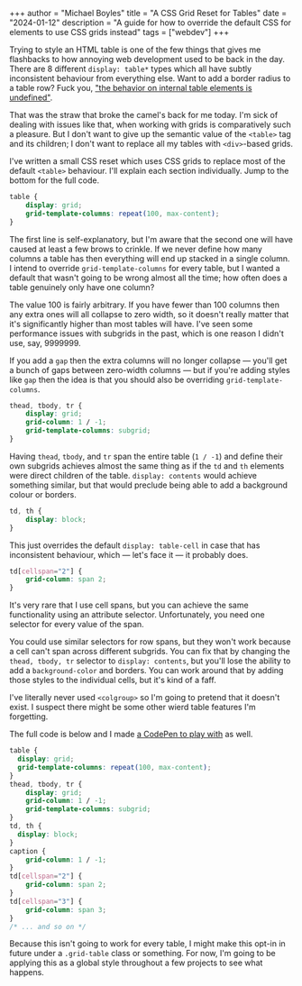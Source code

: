 +++
author = "Michael Boyles"
title = "A CSS Grid Reset for Tables"
date = "2024-01-12"
description = "A guide for how to override the default CSS for <table> elements to use CSS grids instead"
tags = ["webdev"]
+++

Trying to style an HTML table is one of the few things that gives me flashbacks to how annoying web development used to
be back in the day. There are 8 different `display: table*` types which all have subtly inconsistent behaviour from
everything else. Want to add a border radius to a table row? Fuck you,
["the behavior on internal table elements is undefined"](https://developer.mozilla.org/en-US/docs/Web/CSS/border-radius#formal_definition).

<!--more-->

That was the straw that broke the camel's back for me today. I'm sick of dealing with issues like that, when working
with grids is comparatively such a pleasure. But I don't want to give up the semantic value of the `<table>` tag and its
children; I don't want to replace all my tables with `<div>`-based grids.

I've written a small CSS reset which uses CSS grids to replace most of the default `<table>` behaviour. I'll explain
each section individually. Jump to the bottom for the full code.

```css
table {
    display: grid;
    grid-template-columns: repeat(100, max-content);
}
```

The first line is self-explanatory, but I'm aware that the second one will have caused at least a few brows to crinkle.
If we never define how many columns a table has then everything will end up stacked in a single column. I intend to override
`grid-template-columns` for every table, but I wanted a default that wasn't going to be wrong almost all the time;
how often does a table genuinely only have one column?

The value 100 is fairly arbitrary. If you have fewer than 100 columns then any extra ones will all collapse to zero
width, so it doesn't really matter that it's significantly higher than most tables will have. I've seen some performance
issues with subgrids in the past, which is one reason I didn't use, say, 9999999.

If you add a `gap` then the extra columns will no longer collapse &mdash; you'll get a bunch of gaps between zero-width
columns &mdash; but if you're adding styles like `gap` then the idea is that you should also be overriding `grid-template-columns`.

```css
thead, tbody, tr {
    display: grid;
    grid-column: 1 / -1;
    grid-template-columns: subgrid;
}
```

Having `thead`, `tbody`, and `tr` span the entire table (`1 / -1`) and define their own subgrids achieves almost the
same thing as  if the `td` and `th` elements were direct children of the table. `display: contents` would achieve
something similar, but that would preclude being able to add a background colour or borders.

```css
td, th {
    display: block;
}
```

This just overrides the default `display: table-cell` in case that has inconsistent behaviour, which &mdash; let's
face it &mdash; it probably does.

```css
td[cellspan="2"] {
    grid-column: span 2;
}
```

It's very rare that I use cell spans, but you can achieve the same functionality using an attribute selector.
Unfortunately, you need one selector for every value of the span.

You could use similar selectors for row spans, but they won't work because a cell can't span across different subgrids.
You can fix that by changing the `thead, tbody, tr` selector to `display: contents`, but you'll lose the ability to
add a `background-color` and borders. You can work around that by adding those styles to the individual cells, but it's
kind of a faff.

I've literally never used `<colgroup>` so I'm going to pretend that it doesn't exist. I suspect there might be some
other wierd table features I'm forgetting.

The full code is below and I made [a CodePen to play with](https://codepen.io/lmayyqlf-the-bold/pen/YzgpNda?editors=1100)
as well.

```css
table {
  display: grid;
  grid-template-columns: repeat(100, max-content);
}
thead, tbody, tr {
    display: grid;
    grid-column: 1 / -1;
    grid-template-columns: subgrid;
}
td, th {
  display: block;
}
caption {
    grid-column: 1 / -1;
}
td[cellspan="2"] {
    grid-column: span 2;
}
td[cellspan="3"] {
    grid-column: span 3;
}
/* ... and so on */
```

Because this isn't going to work for every table, I might make this opt-in in future under a `.grid-table` class or
something. For now, I'm going to be applying this as a global style throughout a few projects to see what happens.
